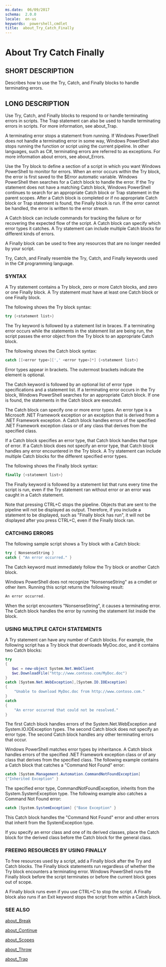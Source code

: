 ```yaml
---
ms.date:  06/09/2017
schema:  2.0.0
locale:  en-us
keywords:  powershell,cmdlet
title:  about_Try_Catch_Finally
---
```

# About Try Catch Finally

## SHORT DESCRIPTION
Describes how to use the Try, Catch, and Finally blocks to handle
terminating errors.

## LONG DESCRIPTION

Use Try, Catch, and Finally blocks to respond to or handle terminating
errors in scripts. The Trap statement can also be used to handle
terminating errors in scripts. For more information, see about_Trap.

A terminating error stops a statement from running. If Windows PowerShell
does not handle a terminating error in some way, Windows PowerShell also
stops running the function or script using the current pipeline. In other
languages, such as C\#, terminating errors are referred to as exceptions.
For more information about errors, see about_Errors.

Use the Try block to define a section of a script in which you want Windows
PowerShell to monitor for errors. When an error occurs within the Try
block, the error is first saved to the $Error automatic variable. Windows
PowerShell then searches for a Catch block to handle the error. If the Try
statement does not have a matching Catch block, Windows PowerShell
continues to search for an appropriate Catch block or Trap statement in the
parent scopes. After a Catch block is completed or if no appropriate Catch
block or Trap statement is found, the Finally block is run. If the error
cannot be handled, the error is written to the error stream.

A Catch block can include commands for tracking the failure or for
recovering the expected flow of the script. A Catch block can specify which
error types it catches. A Try statement can include multiple Catch blocks
for different kinds of errors.

A Finally block can be used to free any resources that are no longer needed
by your script.

Try, Catch, and Finally resemble the Try, Catch, and Finally keywords used
in the C\# programming language.

### SYNTAX

A Try statement contains a Try block, zero or more Catch blocks, and zero
or one Finally block. A Try statement must have at least one Catch block or
one Finally block.

The following shows the Try block syntax:

```powershell
try {<statement list>}
```

The Try keyword is followed by a statement list in braces. If a terminating
error occurs while the statements in the statement list are being run, the
script passes the error object from the Try block to an appropriate Catch
block.

The following shows the Catch block syntax:

```powershell
catch [[<error type>][',' <error type>]*] {<statement list>}
```

Error types appear in brackets. The outermost brackets indicate the element
is optional.

The Catch keyword is followed by an optional list of error type
specifications and a statement list. If a terminating error occurs in the
Try block, Windows PowerShell searches for an appropriate Catch block. If
one is found, the statements in the Catch block are executed.

The Catch block can specify one or more error types. An error type is a
Microsoft .NET Framework exception or an exception that is derived from a
.NET Framework exception. A Catch block handles errors of the specified
.NET Framework exception class or of any class that derives from the
specified class.

If a Catch block specifies an error type, that Catch block handles that
type of error. If a Catch block does not specify an error type, that Catch
block handles any error encountered in the Try block. A Try statement can
include multiple Catch blocks for the different specified error types.

The following shows the Finally block syntax:

```powershell
finally {<statement list>}
```

The Finally keyword is followed by a statement list that runs every time
the script is run, even if the Try statement ran without error or an error
was caught in a Catch statement.

Note that pressing CTRL\+C stops the pipeline. Objects that are sent to the
pipeline will not be displayed as output. Therefore, if you include a
statement to be displayed, such as "Finally block has run", it will not be
displayed after you press CTRL\+C, even if the Finally block ran.

### CATCHING ERRORS

The following sample script shows a Try block with a Catch block:

```powershell
try { NonsenseString }
catch { "An error occurred." }
```

The Catch keyword must immediately follow the Try block or another Catch
block.

Windows PowerShell does not recognize "NonsenseString" as a cmdlet or other
item. Running this script returns the following result:

```powershell
An error occurred.
```

When the script encounters "NonsenseString", it causes a terminating error.
The Catch block handles the error by running the statement list inside the
block.

### USING MULTIPLE CATCH STATEMENTS

A Try statement can have any number of Catch blocks. For example, the
following script has a Try block that downloads MyDoc.doc, and it contains
two Catch blocks:

```powershell
try
{
   $wc = new-object System.Net.WebClient
   $wc.DownloadFile("http://www.contoso.com/MyDoc.doc")
}
catch [System.Net.WebException],[System.IO.IOException]
{
    "Unable to download MyDoc.doc from http://www.contoso.com."
}
catch
{
    "An error occurred that could not be resolved."
}
```

The first Catch block handles errors of the System.Net.WebException and
System.IO.IOException types. The second Catch block does not specify an
error type. The second Catch block handles any other terminating errors
that occur.

Windows PowerShell matches error types by inheritance. A Catch block
handles errors of the specified .NET Framework exception class or of any
class that derives from the specified class. The following example contains
a Catch block that catches a "Command Not Found" error:

```powershell
catch [System.Management.Automation.CommandNotFoundException]
{"Inherited Exception" }
```

The specified error type, CommandNotFoundException, inherits from the
System.SystemException type. The following example also catches a Command
Not Found error:

```powershell
catch [System.SystemException] {"Base Exception" }
```

This Catch block handles the "Command Not Found" error and other errors
that inherit from the SystemException type.

If you specify an error class and one of its derived classes, place the
Catch block for the derived class before the Catch block for the general
class.

### FREEING RESOURCES BY USING FINALLY

To free resources used by a script, add a Finally block after the Try and
Catch blocks. The Finally block statements run regardless of whether the
Try block encounters a terminating error. Windows PowerShell runs the
Finally block before the script terminates or before the current block goes
out of scope.

A Finally block runs even if you use CTRL\+C to stop the script. A Finally
block also runs if an Exit keyword stops the script from within a Catch
block.

### SEE ALSO

[about_Break](about_Break.md)

[about_Continue](about_Continue.md)

[about_Scopes](about_Scopes.md)

[about_Throw](about_Throw.md)

[about_Trap](about_Trap.md)